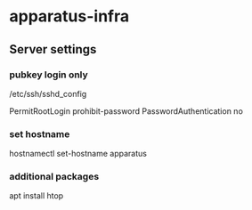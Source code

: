 # apparatus-infra

## Server settings


### pubkey login only

/etc/ssh/sshd_config

PermitRootLogin prohibit-password
PasswordAuthentication no

### set hostname

hostnamectl set-hostname apparatus

### additional packages

apt install htop

